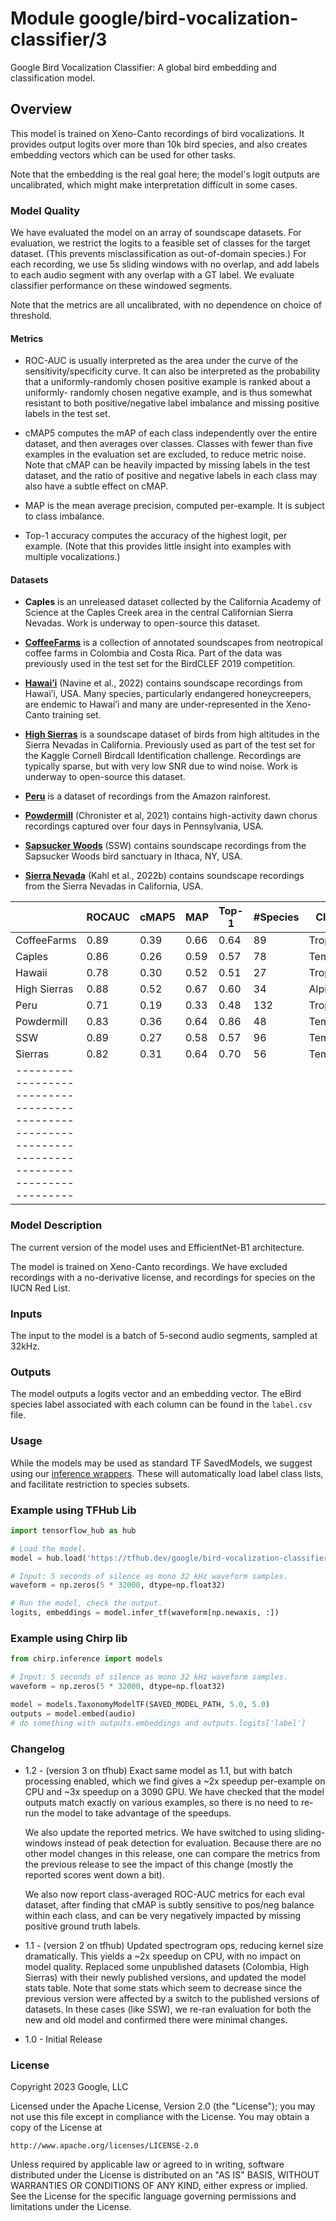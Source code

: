# Module google/bird-vocalization-classifier/3
Google Bird Vocalization Classifier:
A global bird embedding and classification model.

<!-- asset-path: internal -->
<!-- dataset: xeno-canto -->
<!-- task: audio-event-classification -->
<!-- fine-tunable: false -->
<!-- format: saved_model_2 -->
<!-- network-architecture: efficientnet-b1 -->
<!-- license: apache-2.0 -->
<!-- colab: https://colab.research.google.com/github/tensorflow/docs/blob/master/site/en/hub/tutorials/bird_vocalization_classifier.ipynb -->


## Overview

This model is trained on Xeno-Canto recordings of bird vocalizations.
It provides output logits over more than 10k bird species, and also creates
embedding vectors which can be used for other tasks.

Note that the embedding is the real goal here; the model's logit outputs are
uncalibrated, which might make interpretation difficult in some cases.

### Model Quality

We have evaluated the model on an array of soundscape datasets. For evaluation,
we restrict the logits to a feasible set of classes for the target dataset.
(This prevents misclassification as out-of-domain species.) For each recording,
we use 5s sliding windows with no overlap, and add labels to each audio segment
with any overlap with a GT label. We evaluate classifier performance
on these windowed segments.

Note that the metrics are all uncalibrated, with no dependence on choice of
threshold.

#### Metrics

* ROC-AUC is usually interpreted as the area under the curve of the
  sensitivity/specificity curve. It can also be interpreted as the probability
  that a uniformly-randomly chosen positive example is ranked about a uniformly-
  randomly chosen negative example, and is thus somewhat resistant to both
  positive/negative label imbalance and missing positive labels in the test set.

* cMAP5 computes the mAP of each class independently over the entire dataset,
  and then averages over classes. Classes with fewer than five examples in the
  evaluation set are excluded, to reduce metric noise. Note that cMAP can be
  heavily impacted by missing labels in the test dataset, and the ratio of positive
  and negative labels in each class may also have a subtle effect on cMAP.

* MAP is the mean average precision, computed per-example. It is subject to
  class imbalance.

* Top-1 accuracy computes the accuracy of the highest logit, per example. (Note
  that this provides little insight into examples with multiple vocalizations.)

#### Datasets

* **Caples** is an unreleased dataset collected by the California Academy of
  Science at the Caples Creek area in the central Californian Sierra Nevadas.
  Work is underway to open-source this dataset.

* [**CoffeeFarms**](https://zenodo.org/record/7525349#.ZB8z_-xudhE)
  is a collection of annotated soundscapes from neotropical coffee farms in
  Colombia and Costa Rica.  Part of the data was previously used in the test set
  for the BirdCLEF 2019 competition.

* [**Hawai’i**](https://zenodo.org/record/7078499#.Y7ijPuxudhE)
  (Navine et al., 2022) contains soundscape recordings from Hawai’i,
  USA. Many species, particularly endangered honeycreepers, are endemic to
  Hawai’i and many are under-represented in the Xeno-Canto training set.

* [**High Sierras**](https://zenodo.org/record/7525805#.ZB8zsexudhE) is a
  soundscape dataset of birds from high altitudes in the
  Sierra Nevadas in California. Previously used as part of the test set for the
  Kaggle Cornell Birdcall Identification challenge. Recordings are typically
  sparse, but with very low SNR due to wind noise. Work is underway to
  open-source this dataset.

* [**Peru**](https://zenodo.org/record/7079124#.Y7iis-xudhE) is a dataset of
  recordings from the Amazon rainforest.

* [**Powdermill**](https://zenodo.org/record/4656848#.Y7ijhOxudhE)
  (Chronister et al, 2021) contains high-activity dawn chorus recordings
  captured over four days in Pennsylvania, USA.

* [**Sapsucker Woods**](https://zenodo.org/record/7079380#.Y7ijHOxudhE) (SSW)
  contains soundscape recordings from the Sapsucker Woods bird sanctuary in
  Ithaca, NY, USA.

* [**Sierra Nevada**](https://zenodo.org/record/7050014#.Y7ijWexudhE)
  (Kahl et al., 2022b) contains soundscape recordings from the Sierra Nevadas
  in California, USA.

|              | ROCAUC | cMAP5 | MAP  | Top-1 | #Species | Climate | Hours | XC/Species | Low Data |
|--------------|--------|-------|------|-------|----------|---------|-------|------------|----------|
| CoffeeFarms  | 0.89   | 0.39  | 0.66 | 0.64  |  89      |Tropical |  34   | -          |  ?%      |
| Caples       | 0.86   | 0.26  | 0.59 | 0.57  |  78      |Temperate|   6   | 334.8      | 10%      |
| Hawaii       | 0.78   | 0.30  | 0.52 | 0.51  |  27      |Tropical |  51   | 166.3      | 44%      |
| High Sierras | 0.88   | 0.52  | 0.67 | 0.60  |  34      |Alpine   |  34   | 323.5      |  5%      |
| Peru         | 0.71   | 0.19  | 0.33 | 0.48  | 132      |Tropical |  21   | --         |  ?%      |
| Powdermill   | 0.83   | 0.36  | 0.64 | 0.86  |  48      |Temperate|   6   | 360.0      |  0%      |
| SSW          | 0.89   | 0.27  | 0.58 | 0.57  |  96      |Temperate| 285   | 367.9      |  3%      |
| Sierras      | 0.82   | 0.31  | 0.64 | 0.70  |  56      |Temperate|  33   | 416.0      |  0%      |
|---------------------------------------------------------------------------------------------------|

### Model Description

The current version of the model uses and EfficientNet-B1 architecture.

The model is trained on Xeno-Canto recordings. We have excluded recordings with
a no-derivative license, and recordings for species on the IUCN Red List.

### Inputs

The input to the model is a batch of 5-second audio segments, sampled at 32kHz.

### Outputs

The model outputs a logits vector and an embedding vector. The eBird species
label associated with each column can be found in the `label.csv` file.

### Usage

While the models may be used as standard TF SavedModels, we suggest using
our [inference wrappers](https://github.com/google-research/chirp/tree/main/chirp/inference).
These will automatically load label class lists, and facilitate restriction to
species subsets.

### Example using TFHub Lib

```python
import tensorflow_hub as hub

# Load the model.
model = hub.load('https://tfhub.dev/google/bird-vocalization-classifier/1')

# Input: 5 seconds of silence as mono 32 kHz waveform samples.
waveform = np.zeros(5 * 32000, dtype=np.float32)

# Run the model, check the output.
logits, embeddings = model.infer_tf(waveform[np.newaxis, :])
```

### Example using Chirp lib

```python
from chirp.inference import models

# Input: 5 seconds of silence as mono 32 kHz waveform samples.
waveform = np.zeros(5 * 32000, dtype=np.float32)

model = models.TaxonomyModelTF(SAVED_MODEL_PATH, 5.0, 5.0)
outputs = model.embed(audio)
# do something with outputs.embeddings and outputs.logits['label']
```

### Changelog

* 1.2 - (version 3 on tfhub) Exact same model as 1.1, but with batch processing enabled, which we
    find gives a ~2x speedup per-example on CPU and ~3x speedup on a 3090 GPU.
    We have checked that the model outputs match exactly on various examples,
    so there is no need to re-run the model to take advantage of the speedups.

    We also update the reported metrics. We have switched to using sliding-windows
    instead of peak detection for evaluation. Because there are no other model
    changes in this release, one can compare the metrics from the previous release
    to see the impact of this change (mostly the reported scores went down a bit).

    We also now report class-averaged ROC-AUC metrics for each eval dataset,
    after finding that cMAP is subtly sensitive to pos/neg balance within each
    class, and can be very negatively impacted by missing positive ground truth
    labels.

* 1.1 - (version 2 on tfhub) Updated spectrogram ops, reducing kernel size dramatically. This yields
    a ~2x speedup on CPU, with no impact on model quality. Replaced some
    unpublished datasets (Colombia, High Sierras) with their newly published
    versions, and updated the model stats table. Note that some stats which seem
    to decrease since the previous version were affected by a switch to the
    published versions of datasets. In these cases (like SSW), we re-ran
    evaluation for both the new and old model and confirmed there were minimal
    changes.

* 1.0 - Initial Release

### License

Copyright 2023 Google, LLC

Licensed under the Apache License, Version 2.0 (the "License");
you may not use this file except in compliance with the License.
You may obtain a copy of the License at

    http://www.apache.org/licenses/LICENSE-2.0

Unless required by applicable law or agreed to in writing, software
distributed under the License is distributed on an "AS IS" BASIS,
WITHOUT WARRANTIES OR CONDITIONS OF ANY KIND, either express or implied.
See the License for the specific language governing permissions and
limitations under the License.


